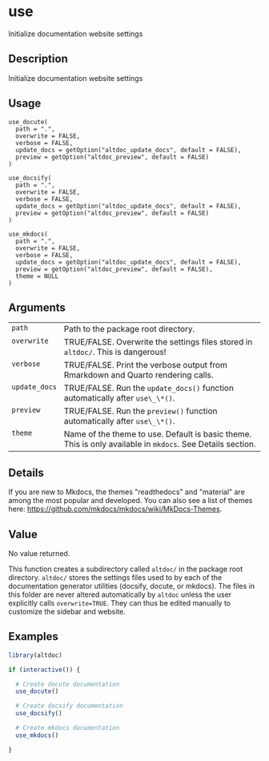 
# use

Initialize documentation website settings

## Description

Initialize documentation website settings

## Usage

<pre><code class='language-R'>use_docute(
  path = ".",
  overwrite = FALSE,
  verbose = FALSE,
  update_docs = getOption("altdoc_update_docs", default = FALSE),
  preview = getOption("altdoc_preview", default = FALSE)
)

use_docsify(
  path = ".",
  overwrite = FALSE,
  verbose = FALSE,
  update_docs = getOption("altdoc_update_docs", default = FALSE),
  preview = getOption("altdoc_preview", default = FALSE)
)

use_mkdocs(
  path = ".",
  overwrite = FALSE,
  verbose = FALSE,
  update_docs = getOption("altdoc_update_docs", default = FALSE),
  preview = getOption("altdoc_preview", default = FALSE),
  theme = NULL
)
</code></pre>

## Arguments

<table>
<tr>
<td style="white-space: nowrap; font-family: monospace; vertical-align: top">
<code id="use_docute_:_path">path</code>
</td>
<td>
Path to the package root directory.
</td>
</tr>
<tr>
<td style="white-space: nowrap; font-family: monospace; vertical-align: top">
<code id="use_docute_:_overwrite">overwrite</code>
</td>
<td>
TRUE/FALSE. Overwrite the settings files stored in
<code style="white-space: pre;">⁠altdoc/⁠</code>. This is dangerous!
</td>
</tr>
<tr>
<td style="white-space: nowrap; font-family: monospace; vertical-align: top">
<code id="use_docute_:_verbose">verbose</code>
</td>
<td>
TRUE/FALSE. Print the verbose output from Rmarkdown and Quarto rendering
calls.
</td>
</tr>
<tr>
<td style="white-space: nowrap; font-family: monospace; vertical-align: top">
<code id="use_docute_:_update_docs">update_docs</code>
</td>
<td>
TRUE/FALSE. Run the <code>update_docs()</code> function automatically
after <code style="white-space: pre;">⁠use\_\*()⁠</code>.
</td>
</tr>
<tr>
<td style="white-space: nowrap; font-family: monospace; vertical-align: top">
<code id="use_docute_:_preview">preview</code>
</td>
<td>
TRUE/FALSE. Run the <code>preview()</code> function automatically after
<code style="white-space: pre;">⁠use\_\*()⁠</code>.
</td>
</tr>
<tr>
<td style="white-space: nowrap; font-family: monospace; vertical-align: top">
<code id="use_docute_:_theme">theme</code>
</td>
<td>
Name of the theme to use. Default is basic theme. This is only available
in <code>mkdocs</code>. See Details section.
</td>
</tr>
</table>

## Details

If you are new to Mkdocs, the themes "readthedocs" and "material" are
among the most popular and developed. You can also see a list of themes
here:
<a href="https://github.com/mkdocs/mkdocs/wiki/MkDocs-Themes">https://github.com/mkdocs/mkdocs/wiki/MkDocs-Themes</a>.

## Value

No value returned.

This function creates a subdirectory called
<code style="white-space: pre;">⁠altdoc/⁠</code> in the package root
directory. <code style="white-space: pre;">⁠altdoc/⁠</code> stores the
settings files used to by each of the documentation generator utilities
(docsify, docute, or mkdocs). The files in this folder are never altered
automatically by <code>altdoc</code> unless the user explicitly calls
<code>overwrite=TRUE</code>. They can thus be edited manually to
customize the sidebar and website.

## Examples

``` r
library(altdoc)

if (interactive()) {

  # Create docute documentation
  use_docute()

  # Create docsify documentation
  use_docsify()

  # Create mkdocs documentation
  use_mkdocs()

}
```
